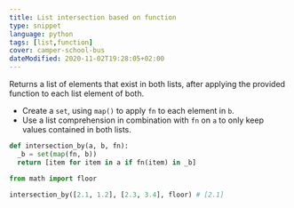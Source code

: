 ```yaml
---
title: List intersection based on function
type: snippet
language: python
tags: [list,function]
cover: camper-school-bus
dateModified: 2020-11-02T19:28:05+02:00
---
```


Returns a list of elements that exist in both lists, after applying the provided function to each list element of both.

- Create a `set`, using `map()` to apply `fn` to each element in `b`.
- Use a list comprehension in combination with `fn` on `a` to only keep values contained in both lists.

```py
def intersection_by(a, b, fn):
  _b = set(map(fn, b))
  return [item for item in a if fn(item) in _b]
```

```py
from math import floor

intersection_by([2.1, 1.2], [2.3, 3.4], floor) # [2.1]
```
